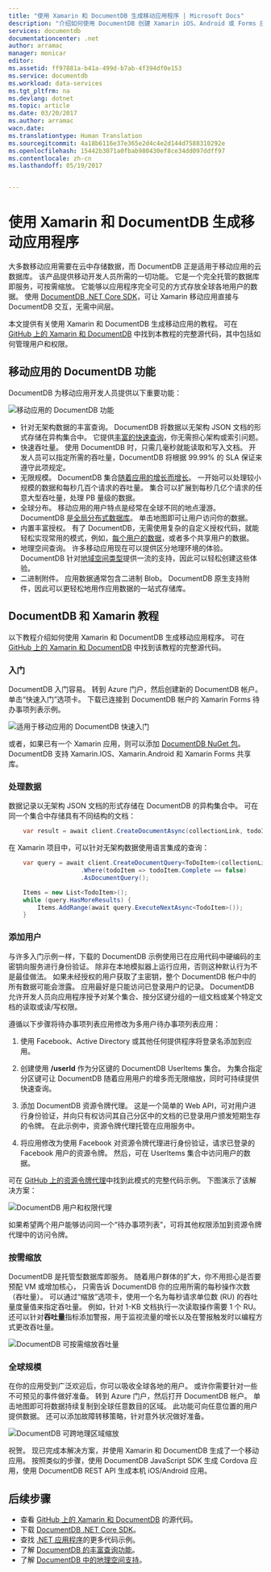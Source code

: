 ```yaml
---
title: "使用 Xamarin 和 DocumentDB 生成移动应用程序 | Microsoft Docs"
description: "介绍如何使用 DocumentDB 创建 Xamarin iOS、Android 或 Forms 应用程序的教程。 DocumentDB 是适用于移动应用且速度极快、规模达全球的云数据库。"
services: documentdb
documentationcenter: .net
author: arramac
manager: monicar
editor: 
ms.assetid: ff97881a-b41a-499d-b7ab-4f394df0e153
ms.service: documentdb
ms.workload: data-services
ms.tgt_pltfrm: na
ms.devlang: dotnet
ms.topic: article
ms.date: 03/20/2017
ms.author: arramac
wacn.date: 
ms.translationtype: Human Translation
ms.sourcegitcommit: 4a18b6116e37e365e2d4c4e2d144d7588310292e
ms.openlocfilehash: 15442b3071a0fbab980430ef8ce34dd097ddff97
ms.contentlocale: zh-cn
ms.lasthandoff: 05/19/2017


---
```

# <a name="build-mobile-applications-with-xamarin-and-azure-documentdb"></a>使用 Xamarin 和 DocumentDB 生成移动应用程序
大多数移动应用需要在云中存储数据，而 DocumentDB 正是适用于移动应用的云数据库。 该产品提供移动开发人员所需的一切功能。 它是一个完全托管的数据库即服务，可按需缩放。 它能够以应用程序完全可见的方式存放全球各地用户的数据。 使用 [DocumentDB .NET Core SDK](documentdb-sdk-dotnet-core.md)，可让 Xamarin 移动应用直接与 DocumentDB 交互，无需中间层。

本文提供有关使用 Xamarin 和 DocumentDB 生成移动应用的教程。 可在 [GitHub 上的 Xamarin 和 DocumentDB](https://github.com/Azure/azure-documentdb-dotnet/tree/master/samples/xamarin) 中找到本教程的完整源代码，其中包括如何管理用户和权限。

## <a name="azure-documentdb-capabilities-for-mobile-apps"></a>移动应用的 DocumentDB 功能
DocumentDB 为移动应用开发人员提供以下重要功能：

![移动应用的 DocumentDB 功能](./media/documentdb-mobile-apps-with-xamarin/documentdb-for-mobile.png)

- 针对无架构数据的丰富查询。 DocumentDB 将数据以无架构 JSON 文档的形式存储在异构集合中。 它提供[丰富的快速查询](documentdb-sql-query.md)，你无需担心架构或索引问题。
- 快速吞吐量。 使用 DocumentDB 时，只需几毫秒就能读取和写入文档。 开发人员可以指定所需的吞吐量，DocumentDB 将根据 99.99% 的 SLA 保证来遵守此项规定。
- 无限规模。 DocumentDB 集合[随着应用的增长而增长](documentdb-partition-data.md)。 一开始可以处理较小规模的数据和每秒几百个请求的吞吐量。 集合可以扩展到每秒几亿个请求的任意大型吞吐量，处理 PB 量级的数据。
- 全球分布。 移动应用的用户特点是经常在全球不同的地点漫游。 DocumentDB 是[全局分布式数据库](documentdb-distribute-data-globally.md)。 单击地图即可让用户访问你的数据。
- 内置丰富授权。 有了 DocumentDB，无需使用复杂的自定义授权代码，就能轻松实现常用的模式，例如，[每个用户的数据](https://aka.ms/documentdb-xamarin-todouser)，或者多个共享用户的数据。
- 地理空间查询。 许多移动应用现在可以提供区分地理环境的体验。 DocumentDB 针对[地域空间类型](documentdb-geospatial.md)提供一流的支持，因此可以轻松创建这些体验。
- 二进制附件。 应用数据通常包含二进制 Blob。 DocumentDB 原生支持附件，因此可以更轻松地用作应用数据的一站式存储库。

## <a name="azure-documentdb-and-xamarin-tutorial"></a>DocumentDB 和 Xamarin 教程
以下教程介绍如何使用 Xamarin 和 DocumentDB 生成移动应用程序。 可在 [GitHub 上的 Xamarin 和 DocumentDB](https://github.com/Azure/azure-documentdb-dotnet/tree/master/samples/xamarin) 中找到该教程的完整源代码。

### <a name="get-started"></a>入门
DocumentDB 入门容易。 转到 Azure 门户，然后创建新的 DocumentDB 帐户。 单击“快速入门”选项卡。 下载已连接到 DocumentDB 帐户的 Xamarin Forms 待办事项列表示例。 

![适用于移动应用的 DocumentDB 快速入门](./media/documentdb-mobile-apps-with-xamarin/documentdb-quickstart.png)

或者，如果已有一个 Xamarin 应用，则可以添加 [DocumentDB NuGet 包](documentdb-sdk-dotnet-core.md)。 DocumentDB 支持 Xamarin.IOS、Xamarin.Android 和 Xamarin Forms 共享库。

### <a name="work-with-data"></a>处理数据
数据记录以无架构 JSON 文档的形式存储在 DocumentDB 的异构集合中。 可在同一个集合中存储具有不同结构的文档：

```cs
    var result = await client.CreateDocumentAsync(collectionLink, todoItem);
```

在 Xamarin 项目中，可以针对无架构数据使用语言集成的查询：

```cs
    var query = await client.CreateDocumentQuery<ToDoItem>(collectionLink)
                    .Where(todoItem => todoItem.Complete == false)
                    .AsDocumentQuery();

    Items = new List<TodoItem>();
    while (query.HasMoreResults) {
        Items.AddRange(await query.ExecuteNextAsync<TodoItem>());
    }
```
### <a name="add-users"></a>添加用户
与许多入门示例一样，下载的 DocumentDB 示例使用已在应用代码中硬编码的主密钥向服务进行身份验证。 除非在本地模拟器上运行应用，否则这种默认行为不是最佳做法。 如果未经授权的用户获取了主密钥，整个 DocumentDB 帐户中的所有数据可能会泄露。 应用最好是只能访问已登录用户的记录。 DocumentDB 允许开发人员向应用程序授予对某个集合、按分区键分组的一组文档或某个特定文档的读取或读/写权限。 

遵循以下步骤将待办事项列表应用修改为多用户待办事项列表应用： 

  1. 使用 Facebook、Active Directory 或其他任何提供程序将登录名添加到应用。

  2. 创建使用 **/userId** 作为分区键的 DocumentDB UserItems 集合。 为集合指定分区键可让 DocumentDB 随着应用用户的增多而无限缩放，同时可持续提供快速查询。

  3. 添加 DocumentDB 资源令牌代理。 这是一个简单的 Web API，可对用户进行身份验证，并向只有权访问其自己分区中的文档的已登录用户颁发短期生存的令牌。 在此示例中，资源令牌代理托管在应用服务中。

  4. 将应用修改为使用 Facebook 对资源令牌代理进行身份验证，请求已登录的 Facebook 用户的资源令牌。 然后，可在 UserItems 集合中访问用户的数据。  

可在 [GitHub 上的资源令牌代理](http://aka.ms/documentdb-xamarin-todouser)中找到此模式的完整代码示例。 下图演示了该解决方案：

![DocumentDB 用户和权限代理](./media/documentdb-mobile-apps-with-xamarin/documentdb-resource-token-broker.png)

如果希望两个用户能够访问同一个“待办事项列表”，可将其他权限添加到资源令牌代理中的访问令牌。

### <a name="scale-on-demand"></a>按需缩放
DocumentDB 是托管型数据库即服务。 随着用户群体的扩大，你不用担心是否要预配 VM 或增加核心， 只需告诉 DocumentDB 你的应用所需的每秒操作次数（吞吐量）。 可以通过“缩放”选项卡，使用一个名为每秒请求单位数 (RU) 的吞吐量度量值来指定吞吐量。 例如，针对 1-KB 文档执行一次读取操作需要 1 个 RU。 还可以针对**吞吐量**指标添加警报，用于监视流量的增长以及在警报触发时以编程方式更改吞吐量。

![DocumentDB 可按需缩放吞吐量](./media/documentdb-mobile-apps-with-xamarin/documentdb-scale.png)

### <a name="go-planet-scale"></a>全球规模
在你的应用受到广泛欢迎后，你可以吸收全球各地的用户。 或许你需要针对一些不可预见的事件做好准备。 转到 Azure 门户，然后打开 DocumentDB 帐户。 单击地图即可将数据持续复制到全球任意数目的区域。 此功能可向任意位置的用户提供数据。 还可以添加故障转移策略，针对意外状况做好准备。

![DocumentDB 可跨地理区域缩放](./media/documentdb-mobile-apps-with-xamarin/documentdb-replicate-globally.png)

祝贺。 现已完成本解决方案，并使用 Xamarin 和 DocumentDB 生成了一个移动应用。 按照类似的步骤，使用 DocumentDB JavaScript SDK 生成 Cordova 应用，使用 DocumentDB REST API 生成本机 iOS/Android 应用。

## <a name="next-steps"></a>后续步骤
- 查看 [GitHub 上的 Xamarin 和 DocumentDB](https://github.com/Azure/azure-documentdb-dotnet/tree/master/samples/xamarin) 的源代码。
- 下载 [DocumentDB .NET Core SDK](documentdb-sdk-dotnet-core.md)。
- 查找 [.NET 应用程序](documentdb-dotnet-samples.md)的更多代码示例。
- 了解 [DocumentDB 的丰富查询功能](documentdb-sql-query.md)。
- 了解 [DocumentDB 中的地理空间支持](documentdb-geospatial.md)。





